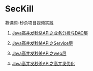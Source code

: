 # SecKill
慕课网-秒杀项目视频实践

1. [Java高并发秒杀API之业务分析与DAO层](https://www.imooc.com/learn/587)

2. [Java高并发秒杀API之Service层](https://www.imooc.com/learn/631)

3. [Java高并发秒杀API之web层](https://www.imooc.com/learn/630)

4. [Java高并发秒杀API之高并发优化](https://www.imooc.com/learn/632)

